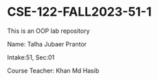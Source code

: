# CSE-122-FALL2023-51-1
This is an OOP lab repository

Name: Talha Jubaer Prantor

Intake:51, Sec:01

Course Teacher: Khan Md Hasib
